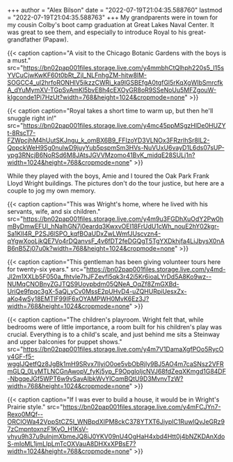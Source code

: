+++
author = "Alex Bilson"
date = "2022-07-19T21:04:35.588760"
lastmod = "2022-07-19T21:04:35.588763"
+++
My grandparents were in town for my cousin Colby's boot camp graduation at Great Lakes Naval Center. It was great to see them, and especially to introduce Royal to his great-grandfather (Papaw).

{{< caption caption="A visit to the Chicago Botanic Gardens with the boys is a must." src="https://bn02pap001files.storage.live.com/y4mmbhCtQlhph220s5_I15sYVCuCjwKwKF60t0bRt_ZjI_NLFnhgZM-hitw8lM-SOGCC4_ul2hrfoRONHlV5ikzzCWRi_ka9lGSBEfgA0tgfGl5rKqXgWIbSmrcfkA_dYuMymXV-TGpSvAmKl5bvE8h4cEXOyGR8oR9SSeNoUu5MFZgouW-kIgconde1Pi7HzUt?width=768&height=1024&cropmode=none" >}}

{{< caption caption="Royal takes a short time to warm up, but then he'll snuggle right in!" src="https://bn02pap001files.storage.live.com/y4mc45ppMSgzHIDe0HUZYt-8RscT7-FZWpcjhM4hUutSKJngu_k_omBX6B9_FFIzoYD3VLNOx3FRzrlhSr8IL2-QppckWeH9Sg0nulwD9juyYub5pspmSm3HVs-NuVUxU6vayD1L6ds07sUP-ypg3RNcjB6NoRSd6M8JAtsJGVVMzomo41BvK_midqE28SULj1n?width=1024&height=768&cropmode=none" >}}

While they played with the boys, Amie and I toured the Oak Park Frank Lloyd Wright buildings. The pictures don't do the tour justice, but here are a couple to jog my own memory.

{{< caption caption="This was Wright's home, where he lived with his servants, wife, and six children." src="https://bn02pap001files.storage.live.com/y4m9u3FGDhXuOdY2Pw0hmByDmwEFUl_hNalhGN7j0eardq3KwxvOEI18FrUdU1cWh_nouE2hY02kgr-Sa1KlI4R_P2SJ6lSPO_kqfBOaUDxZwLWmfJUscvzn4-qYgwXooLjkQE7Vo4rDQanvsF_4v6fDT2feDGQgT5TgYXDkhjfa4LiJbysX0nAB6nB5Zj07u0k?width=768&height=1024&cropmode=none" >}}

{{< caption caption="This gentleman has been giving volunteer tours here for twenty-six years." src="https://bn02pap001files.storage.live.com/y4md-Jl2m1XXLb5F050a_fhtvIe7hJFZevfl5qk3r42i5Kr6ioaLYrDd5A8Ko9wz--NUMqCNOBnyZGJTQS9Uoypbdm05QNeA_OqZf8ZmGXBd-UriQe9fpqc3gX-5aQj_yCv0MssE2pUHvD4-uZQHURpiUesxZx-aKo4wSy18EMTlF99IF6xOYAMPWH0MvK6Ez3J?width=768&height=1024&cropmode=none" >}}

{{< caption caption="The children's playroom. Wright felt that, while bedrooms were of little importance, a room built for his children's play was crucial. Everything is to a child's scale, and just behind me sits a Steinway and upper balconies for puppet shows." src="https://bn02pap001files.storage.live.com/y4m7V1DamaXgfPOo5RycOy4GF-f5-wgglJQetfQz8JgBk1mH9SRvx7llyiO0oe5vbObRjly9BJ5AO4m7caSNsz2VFRmGLQ_0LyMTLNCGnAwopV_fyKj5yp_F9OpgloIjcNVJ68fdZeqXKmgd1G84DF-NbgqeJGf5WPT6w9vSavAIbkWvYlCqmBQtU9D3MvnvTzW?width=768&height=1024&cropmode=none" >}}

{{< caption caption="If I was ever to build a house, it would be in Wright's Prairie style." src="https://bn02pap001files.storage.live.com/y4mFCJYn7-Rexo0MQf--ORCIOWa42VppStCZ5I_WNBpdXIPM8ckC378YTXT6JiyplC1RuwlQvJeGRz97zCmpntoxnzF1KyO_H1KsV-vhyu9h37u9ulnjmXbmeJQ8iJ0YKV09nU4OgHaH4xbd4Htt0j4bNZKDAnXdoS-mIoML1jmLIpLmTcOXVauA8DHXxXPBsE7?width=1024&height=768&cropmode=none" >}}